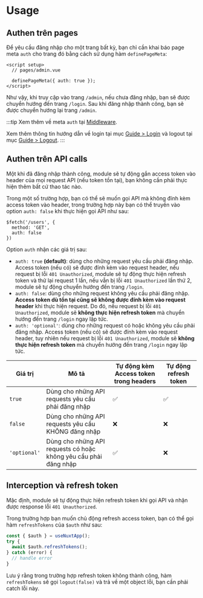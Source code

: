 # Usage

## Authen trên pages

Để yêu cầu đăng nhập cho một trang bất kỳ, bạn chỉ cần khai báo page meta `auth` cho trang đó bằng cách sử dụng hàm `definePageMeta`:

```vue{4}
<script setup>
  // pages/admin.vue

  definePageMeta({ auth: true });
</script>
```

Như vậy, khi truy cập vào trang `/admin`, nếu chưa đăng nhập, bạn sẽ được chuyển hướng đến trang `/login`. Sau khi đăng nhập thành công, bạn sẽ được chuyển hướng lại trang `/admin`.

:::tip
Xem thêm về meta `auth` tại [Middleware](/guide/middleware.html#middleware).

Xem thêm thông tin hướng dẫn về login tại mục [Guide > Login](/guide/login) và logout tại mục [Guide > Logout](/guide/logout).
:::

## Authen trên API calls

Một khi đã đăng nhập thành công, module sẽ tự động gắn access token vào header của mọi request API (nếu token tồn tại), bạn không cần phải thực hiện thêm bất cứ thao tác nào.

Trong một số trường hợp, bạn có thể sẽ muốn gọi API mà không đính kèm access token vào header, trong trường hợp này bạn có thể truyền vào option `auth: false` khi thực hiện gọi API như sau:

```ts{3}
$fetch('/users', {
  method: 'GET',
  auth: false
})
```

Option `auth` nhận các giá trị sau:

- `auth: true` **(default)**: dùng cho những request yêu cầu phải đăng nhập. Access token (nếu có) sẽ được đính kèm vào request header, nếu request bị lỗi `401 Unauthorized`, module sẽ tự động thực hiện refresh token và thử lại request 1 lần, nếu vẫn bị lỗi `401 Unauthorized` lần thứ 2, module sẽ tự động chuyển hướng đến trang `/login`.
- `auth: false`: dùng cho những request không yêu cầu phải đăng nhập. **Access token dù tồn tại cũng sẽ không được đính kèm vào request header** khi thực hiện request. Do đó, nếu request bị lỗi `401 Unauthorized`, module sẽ **không thực hiện refresh token** mà chuyển hướng đến trang `/login` ngay lập tức.
- `auth: 'optional'`: dùng cho những request có hoặc không yêu cầu phải đăng nhập. Access token (nếu có) sẽ được đính kèm vào request header, tuy nhiên nếu request bị lỗi `401 Unauthorized`, module sẽ **không thực hiện refresh token** mà chuyển hướng đến trang `/login` ngay lập tức.


| Giá trị | Mô tả | Tự động kèm Access token trong headers | Tự động refresh token |
| --- | --- | --- | --- |
| `true` | Dùng cho những API requests yêu cầu phải đăng nhập | ✅ | ✅ |
| `false` | Dùng cho những API requests yêu cầu KHÔNG đăng nhập | ❌ | ❌ |
| `'optional'` | Dùng cho những API requests có hoặc không yêu cầu phải đăng nhập | ✅ | ❌ |

## Interception và refresh token

Mặc định, module sẽ tự động thực hiện refresh token khi gọi API và nhận được response lỗi `401 Unauthorized`.

Trong trường hợp bạn muốn chủ động refresh access token, bạn có thể gọi hàm `refreshTokens` của `$auth` như sau:

```ts
const { $auth } = useNuxtApp();
try {
  await $auth.refreshTokens();
} catch (error) {
  // handle error
}
```

Lưu ý rằng trong trường hợp refresh token không thành công, hàm `refreshTokens` sẽ gọi `logout(false)` và trả về một object lỗi, bạn cần phải catch lỗi này.
